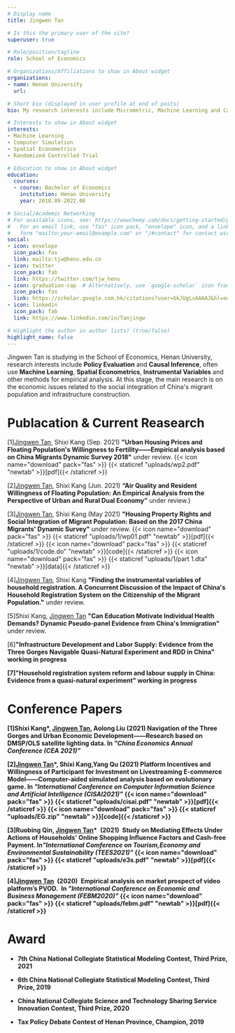 ```yaml
---
# Display name
title: Jingwen Tan

# Is this the primary user of the site?
superuser: true

# Role/position/tagline
role: School of Economics

# Organizations/Affiliations to show in About widget
organizations:
- name: Henan University
  url: 

# Short bio (displayed in user profile at end of posts)
bio: My research interests include Micrometric, Machine Learning and Causal Inference

# Interests to show in About widget
interests:
- Machine Learning
- Computer Simulation
- Spatial Econometrics
- Randomized Controlled Trial

# Education to show in About widget
education:
  courses:
  - course: Bachelor of Economics
    institution: Henan University
    year: 2018.09-2022.06

# Social/Academic Networking
# For available icons, see: https://wowchemy.com/docs/getting-started/page-builder/#icons
#   For an email link, use "fas" icon pack, "envelope" icon, and a link in the
#   form "mailto:your-email@example.com" or "/#contact" for contact widget.
social:
- icon: envelope
  icon_pack: fas
  link: mailto:tjw@henu.edu.cn
- icon: twitter
  icon_pack: fab
  link: https://twitter.com/tjw_henu
- icon: graduation-cap  # Alternatively, use `google-scholar` icon from `ai` icon pack
  icon_pack: fas
  link: https://scholar.google.com.hk/citations?user=6kJUgLsAAAAJ&hl=en
- icon: linkedin
  icon_pack: fab
  link: https://www.linkedin.com/in/Tanjingw

# Highlight the author in author lists? (true/false)
highlight_name: false
---
```


Jingwen Tan is studying in the School of Economics, Henan University, research interests include <b>Policy Evaluation</b> and <b>Causal Inference</b>, often use <b>Machine Learning</b>, <b>Spatial Econometrics</b>, <b>Instrumental Variables</b> and other methods for empirical analysis. At this stage, the main research is on the economic issues related to the social integration of China's migrant population and infrastructure construction.



<h1>Publacation & Current Reasearch</h1>

[1]<u>Jingwen Tan</u>, Shixi Kang (Sep. 2021) <b>"Urban Housing Prices and Floating Population's Willingness to Fertility——Empirical analysis based on China Migrants Dynamic Survey 2018"</b> under review.
{{< icon name="download" pack="fas" >}} {{< staticref "uploads/wp2.pdf" "newtab" >}}[pdf]{{< /staticref >}}

[2]<u>Jingwen Tan</u>, Shixi Kang (Jun. 2021) <b>“Air Quality and Resident Willingness of Floating Population: An Empirical Analysis from the Perspective of Urban and Rural Dual Economy”</b> under review.}

[3]<u>Jingwen Tan</u>, Shixi Kang (May 2021) <b>"Housing Property Rights and Social Integration of Migrant Population: Based on the 2017 China Migrants' Dynamic Survey"</b> under review.
{{< icon name="download" pack="fas" >}} {{< staticref "uploads/1/wp01.pdf" "newtab" >}}[pdf]{{< /staticref >}}
{{< icon name="download" pack="fas" >}} {{< staticref "uploads/1/code.do" "newtab" >}}[code]{{< /staticref >}}
{{< icon name="download" pack="fas" >}} {{< staticref "uploads/1/part 1.dta" "newtab" >}}[data]{{< /staticref >}}

[4]<u>Jingwen Tan</u>, Shixi Kang <b>"Finding the instrumental variables of household registration. A Concurrent Discussion of the Impact of China's Household Registration System on the Citizenship of the Migrant Population."</b> under review.

[5]Shixi Kang, <u>Jingwen Tan</u> <b>"Can Education Motivate Individual Health Demands? Dynamic Pseudo-panel Evidence from China's Immigration"</b> under review.

[6]<b>"Infrastructure Development and Labor Supply: Evidence from the Three Gorges Navigable Quasi-Natural Experiment and RDD in China" working in progress
 
[7]<b>"Household registration system reform and labour supply in China: Evidence from a quasi-natural experiment" working in progress


<h1>Conference Papers</h1>

[1]Shixi Kang*, <u>Jingwen Tan</u>, Aolong Liu (2021) <b>Navigation of the Three Gorges and Urban Economic Development——Research based on DMSP/OLS satellite lighting data.</b> In <i>"China Economics Annual Conference (CEA 2021)"</i>

[2]<u>Jingwen Tan</u>*, Shixi Kang,Yang Qu (2021) <b>Platform Incentives and Willingness of Participant for Investment on Livestreaming E-commerce Model——Computer-aided simulated analysis based on evolutionary game.</b> In <i>"International Conference on Computer Information Science and Artificial Intelligence (CISAI2021)"</i>
{{< icon name="download" pack="fas" >}} {{< staticref "uploads/cisai.pdf" "newtab" >}}[pdf]{{< /staticref >}}
{{< icon name="download" pack="fas" >}} {{< staticref "uploads/EG.zip" "newtab" >}}[code]{{< /staticref >}}

[3]Ruobing Qin, <u>Jingwen Tan</u>* (2021) <b>Study on Mediating Effects Under Actions of Households' Online Shopping Influence Factors and Cash-free Payment.</b> In<i>"International Comference on Tourism,Economy and Environmental Sustainability (TEES2021)"</i>
{{< icon name="download" pack="fas" >}} {{< staticref "uploads/e3s.pdf" "newtab" >}}[pdf]{{< /staticref >}}

[4]<u>Jingwen Tan</u> (2020) <b>Empirical analysis on market prospect of video platform’s PVOD.</b> In <i>"International Conference on Economic and Business Management (FEBM2020)"</i>
{{< icon name="download" pack="fas" >}} {{< staticref "uploads/febm.pdf" "newtab" >}}[pdf]{{< /staticref >}}




<h1>Award</h1>

* 7th China National Collegiate Statistical Modeling Contest, Third Prize, 2021


* 6th China National Collegiate Statistical Modeling Contest, Third Prize, 2019


* China National Collegiate Science and Technology Sharing Service Innovation Contest, Third Prize, 2020


* Tax Policy Debate Contest of Henan Province, Champion, 2019


